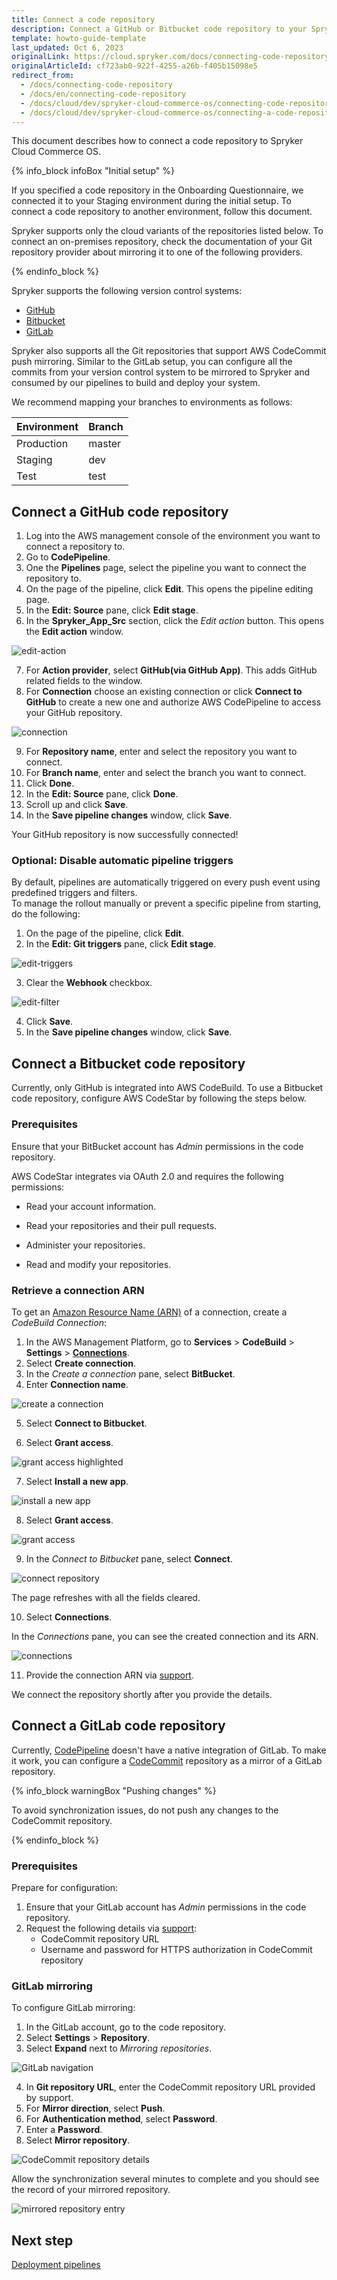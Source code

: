 ```yaml
---
title: Connect a code repository
description: Connect a GitHub or Bitbucket code repository to your Spryker Cloud project.
template: howto-guide-template
last_updated: Oct 6, 2023
originalLink: https://cloud.spryker.com/docs/connecting-code-repository
originalArticleId: cf723ab0-922f-4255-a26b-f405b15098e5
redirect_from:
  - /docs/connecting-code-repository
  - /docs/en/connecting-code-repository
  - /docs/cloud/dev/spryker-cloud-commerce-os/connecting-code-repository
  - /docs/cloud/dev/spryker-cloud-commerce-os/connecting-a-code-repository.html
---
```


This document describes how to connect a code repository to Spryker Cloud Commerce OS.

{% info_block infoBox "Initial setup" %}

If you specified a code repository in the Onboarding Questionnaire, we connected it to your Staging environment during the initial setup. To connect a code repository to another environment, follow this document.

Spryker supports only the cloud variants of the repositories listed below. To connect an on-premises repository, check the documentation of your Git repository provider about mirroring it to one of the following providers.

{% endinfo_block %}

Spryker supports the following version control systems:

- [GitHub](https://github.com/)
- [Bitbucket](https://bitbucket.org/)
- [GitLab](https://gitlab.com/)

Spryker also supports all the Git repositories that support AWS CodeCommit push mirroring. Similar to the GitLab setup, you can configure all the commits from your version control system to be mirrored to Spryker and consumed by our pipelines to build and deploy your system.

We recommend mapping your branches to environments as follows:

| Environment | Branch |
| --- | --- |
| Production | master |
| Staging | dev |
| Test | test |


## Connect a GitHub code repository

1. Log into the AWS management console of the environment you want to connect a repository to.
2. Go to **CodePipeline**.
3. One the **Pipelines** page, select the pipeline you want to connect the repository to.
4. On the page of the pipeline, click **Edit**.
  This opens the pipeline editing page.  
5. In the **Edit: Source** pane, click **Edit stage**.  
6. In the **Spryker_App_Src** section, click the *Edit action* button.
  This opens the **Edit action** window.

![edit-action](https://spryker.s3.eu-central-1.amazonaws.com/docs/ca/dev/connect-a-code-repository.md/edit-action.png)

7. For **Action provider**, select **GitHub(via GitHub App)**.
This adds GitHub related fields to the window.
8. For **Connection** choose an existing connection or click **Connect to GitHub** to create a new one and authorize AWS CodePipeline to access your GitHub repository.

![connection](https://spryker.s3.eu-central-1.amazonaws.com/docs/ca/dev/connect-a-code-repository.md/connection.png)

9. For **Repository name**, enter and select the repository you want to connect.
10. For **Branch name**, enter and select the branch you want to connect.
11. Click **Done**.
12. In the **Edit: Source** pane, click **Done**.
13. Scroll up and click **Save**.
14. In the **Save pipeline changes** window, click **Save**.

Your GitHub repository is now successfully connected!

### Optional: Disable automatic pipeline triggers

By default, pipelines are automatically triggered on every push event using predefined triggers and filters.  
To manage the rollout manually or prevent a specific pipeline from starting, do the following:

1. On the page of the pipeline, click **Edit**.
2. In the **Edit: Git triggers** pane, click **Edit stage**.

![edit-triggers](https://spryker.s3.eu-central-1.amazonaws.com/docs/ca/dev/connect-a-code-repository.md/edit-git-triggers.png)

3. Clear the **Webhook** checkbox.

![edit-filter](https://spryker.s3.eu-central-1.amazonaws.com/docs/ca/dev/connect-a-code-repository.md/edit-filter.png)

4. Click **Save**.
5. In the **Save pipeline changes** window, click **Save**.



## Connect a Bitbucket code repository

Currently, only GitHub is integrated into AWS CodeBuild. To use a Bitbucket code repository, configure AWS CodeStar by following the steps below.


### Prerequisites

Ensure that your BitBucket account has *Admin* permissions in the code repository.

AWS CodeStar integrates via OAuth 2.0 and requires the following permissions:

- Read your account information.

- Read your repositories and their pull requests.

- Administer your repositories.

- Read and modify your repositories.


### Retrieve a connection ARN

To get an [Amazon Resource Name (ARN)](https://docs.aws.amazon.com/general/latest/gr/aws-arns-and-namespaces.html) of a connection, create a *CodeBuild Connection*:

1. In the AWS Management Platform, go to **Services** > **CodeBuild** > **Settings** > **[Connections](http://console.aws.amazon.com/codesuite/settings/connections)**.
2. Select **Create connection**.
3. In the *Create a connection* pane, select **BitBucket**.
4. Enter **Connection name**.

![create a connection](https://spryker.s3.eu-central-1.amazonaws.com/cloud-docs/Spryker+Cloud/Connecting+code+repository/create-a-connection.png)


5. Select **Connect to Bitbucket**.

6. Select **Grant access**.

![grant access highlighted](https://spryker.s3.eu-central-1.amazonaws.com/cloud-docs/Spryker+Cloud/Connecting+code+repository/grant-access-highlighted.png)

7. Select **Install a new app**.


![install a new app](https://spryker.s3.eu-central-1.amazonaws.com/cloud-docs/Spryker+Cloud/Connecting+code+repository/install-a-new-app.png)


8. Select **Grant access**.

![grant access](https://spryker.s3.eu-central-1.amazonaws.com/cloud-docs/Spryker+Cloud/Connecting+code+repository/grant-accees.png)

9. In the *Connect to Bitbucket* pane, select **Connect**.

![connect repository](https://spryker.s3.eu-central-1.amazonaws.com/cloud-docs/Spryker+Cloud/Connecting+code+repository/connect-repository.png)

The page refreshes with all the fields cleared.

10. Select **Connections**.

In the *Connections* pane, you can see the created connection and its ARN.

![connections](https://spryker.s3.eu-central-1.amazonaws.com/cloud-docs/Spryker+Cloud/Connecting+code+repository/connections.png)

11. Provide the connection ARN via [support](https://spryker.force.com/support/s/).

We connect the repository shortly after you provide the details.

## Connect a GitLab code repository

Currently, [CodePipeline](https://docs.aws.amazon.com/codepipeline/latest/userguide/welcome.html) doesn't have a native integration of GitLab. To make it work, you can configure a [CodeCommit](https://docs.aws.amazon.com/codecommit/latest/userguide/welcome.html) repository as a mirror of a GitLab repository.

{% info_block warningBox "Pushing changes" %}

To avoid synchronization issues, do not push any changes to the CodeCommit repository.

{% endinfo_block %}

### Prerequisites

Prepare for configuration:

1. Ensure that your GitLab account has *Admin* permissions in the code repository.
2. Request the following details via [support](https://spryker.force.com/support/s/):
    - CodeCommit repository URL
    - Username and password for HTTPS authorization in CodeCommit repository


### GitLab mirroring

To configure GitLab mirroring:

1. In the GitLab account, go to the code repository.
2. Select **Settings** > **Repository**.
3. Select **Expand** next to *Mirroring repositories*.

![GitLab navigation](https://spryker.s3.eu-central-1.amazonaws.com/cloud-docs/Spryker+Cloud/Connecting+code+repository/gitlab-navigation.png)

4. In **Git repository URL**, enter the CodeCommit repository URL provided by support.
5. For **Mirror direction**, select **Push**.
6. For **Authentication method**, select **Password**.
7. Enter a **Password**.
8. Select **Mirror repository**.

![CodeCommit repository details](https://spryker.s3.eu-central-1.amazonaws.com/cloud-docs/Spryker+Cloud/Connecting+code+repository/codecommit-repository-details.png)

Allow the synchronization several minutes to complete and you should see the record of your mirrored repository.

![mirrored repository entry](https://spryker.s3.eu-central-1.amazonaws.com/cloud-docs/Spryker+Cloud/Connecting+code+repository/mirrored-repository-entry.png)

## Next step

[Deployment pipelines](/docs/ca/dev/configure-deployment-pipelines/deployment-pipelines.html)
